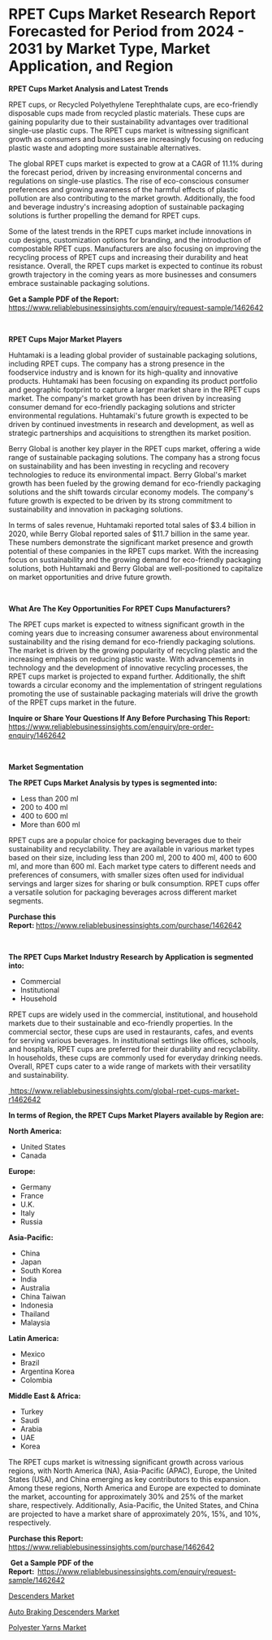 <p><h1>RPET Cups Market Research Report Forecasted for Period from 2024 -  2031 by Market Type, Market Application, and Region</h1></p><p><strong>RPET Cups Market Analysis and Latest Trends</strong></p>
<p><p>RPET cups, or Recycled Polyethylene Terephthalate cups, are eco-friendly disposable cups made from recycled plastic materials. These cups are gaining popularity due to their sustainability advantages over traditional single-use plastic cups. The RPET cups market is witnessing significant growth as consumers and businesses are increasingly focusing on reducing plastic waste and adopting more sustainable alternatives.</p><p>The global RPET cups market is expected to grow at a CAGR of 11.1% during the forecast period, driven by increasing environmental concerns and regulations on single-use plastics. The rise of eco-conscious consumer preferences and growing awareness of the harmful effects of plastic pollution are also contributing to the market growth. Additionally, the food and beverage industry's increasing adoption of sustainable packaging solutions is further propelling the demand for RPET cups.</p><p>Some of the latest trends in the RPET cups market include innovations in cup designs, customization options for branding, and the introduction of compostable RPET cups. Manufacturers are also focusing on improving the recycling process of RPET cups and increasing their durability and heat resistance. Overall, the RPET cups market is expected to continue its robust growth trajectory in the coming years as more businesses and consumers embrace sustainable packaging solutions.</p></p>
<p><strong>Get a Sample PDF of the Report:&nbsp;</strong> <a href="https://www.reliablebusinessinsights.com/enquiry/request-sample/1462642">https://www.reliablebusinessinsights.com/enquiry/request-sample/1462642</a></p>
<p>&nbsp;</p>
<p><strong>RPET Cups Major Market Players</strong></p>
<p><p>Huhtamaki is a leading global provider of sustainable packaging solutions, including RPET cups. The company has a strong presence in the foodservice industry and is known for its high-quality and innovative products. Huhtamaki has been focusing on expanding its product portfolio and geographic footprint to capture a larger market share in the RPET cups market. The company's market growth has been driven by increasing consumer demand for eco-friendly packaging solutions and stricter environmental regulations. Huhtamaki's future growth is expected to be driven by continued investments in research and development, as well as strategic partnerships and acquisitions to strengthen its market position.</p><p>Berry Global is another key player in the RPET cups market, offering a wide range of sustainable packaging solutions. The company has a strong focus on sustainability and has been investing in recycling and recovery technologies to reduce its environmental impact. Berry Global's market growth has been fueled by the growing demand for eco-friendly packaging solutions and the shift towards circular economy models. The company's future growth is expected to be driven by its strong commitment to sustainability and innovation in packaging solutions.</p><p>In terms of sales revenue, Huhtamaki reported total sales of $3.4 billion in 2020, while Berry Global reported sales of $11.7 billion in the same year. These numbers demonstrate the significant market presence and growth potential of these companies in the RPET cups market. With the increasing focus on sustainability and the growing demand for eco-friendly packaging solutions, both Huhtamaki and Berry Global are well-positioned to capitalize on market opportunities and drive future growth.</p></p>
<p>&nbsp;</p>
<p><strong>What Are The Key Opportunities For RPET Cups Manufacturers?</strong></p>
<p><p>The RPET cups market is expected to witness significant growth in the coming years due to increasing consumer awareness about environmental sustainability and the rising demand for eco-friendly packaging solutions. The market is driven by the growing popularity of recycling plastic and the increasing emphasis on reducing plastic waste. With advancements in technology and the development of innovative recycling processes, the RPET cups market is projected to expand further. Additionally, the shift towards a circular economy and the implementation of stringent regulations promoting the use of sustainable packaging materials will drive the growth of the RPET cups market in the future.</p></p>
<p><strong>Inquire or Share Your Questions If Any Before Purchasing This Report:</strong> <a href="https://www.reliablebusinessinsights.com/enquiry/pre-order-enquiry/1462642">https://www.reliablebusinessinsights.com/enquiry/pre-order-enquiry/1462642</a></p>
<p>&nbsp;</p>
<p><strong>Market Segmentation</strong></p>
<p><strong>The RPET Cups Market Analysis by types is segmented into:</strong></p>
<p><ul><li>Less than 200 ml</li><li>200 to 400 ml</li><li>400 to 600 ml</li><li>More than 600 ml</li></ul></p>
<p><p>RPET cups are a popular choice for packaging beverages due to their sustainability and recyclability. They are available in various market types based on their size, including less than 200 ml, 200 to 400 ml, 400 to 600 ml, and more than 600 ml. Each market type caters to different needs and preferences of consumers, with smaller sizes often used for individual servings and larger sizes for sharing or bulk consumption. RPET cups offer a versatile solution for packaging beverages across different market segments.</p></p>
<p><strong>Purchase this Report:&nbsp;</strong><a href="https://www.reliablebusinessinsights.com/purchase/1462642">https://www.reliablebusinessinsights.com/purchase/1462642</a></p>
<p>&nbsp;</p>
<p><strong>The RPET Cups Market Industry Research by Application is segmented into:</strong></p>
<p><ul><li>Commercial</li><li>Institutional</li><li>Household</li></ul></p>
<p><p>RPET cups are widely used in the commercial, institutional, and household markets due to their sustainable and eco-friendly properties. In the commercial sector, these cups are used in restaurants, cafes, and events for serving various beverages. In institutional settings like offices, schools, and hospitals, RPET cups are preferred for their durability and recyclability. In households, these cups are commonly used for everyday drinking needs. Overall, RPET cups cater to a wide range of markets with their versatility and sustainability.</p></p>
<p><a href="https://www.reliablebusinessinsights.com/global-rpet-cups-market-r1462642">&nbsp;https://www.reliablebusinessinsights.com/global-rpet-cups-market-r1462642</a></p>
<p><strong>In terms of Region, the RPET Cups Market Players available by Region are:</strong></p>
<p>
    <p> <strong> North America: </strong>
        <ul>
            <li>United States</li>
            <li>Canada</li>
        </ul>
        </p> 
    <p> <strong> Europe: </strong>
        <ul>
            <li>Germany</li>
            <li>France</li>
            <li>U.K.</li>
            <li>Italy</li>
            <li>Russia</li>
        </ul>
        </p> 
    <p> <strong> Asia-Pacific: </strong>
        <ul>
            <li>China</li>
            <li>Japan</li>
            <li>South Korea</li>
            <li>India</li>
            <li>Australia</li>
            <li>China Taiwan</li>
            <li>Indonesia</li>
            <li>Thailand</li>
            <li>Malaysia</li>
        </ul>
        </p> 
    <p> <strong> Latin America: </strong>
        <ul>
            <li>Mexico</li>
            <li>Brazil</li>
            <li>Argentina Korea</li>
            <li>Colombia</li>
        </ul>
        </p> 
    <p> <strong> Middle East & Africa: </strong>
        <ul>
            <li>Turkey</li>
            <li>Saudi</li>
            <li>Arabia</li>
            <li>UAE</li>
            <li>Korea</li>
        </ul>
    </p>
    </p>
<p><p>The RPET cups market is witnessing significant growth across various regions, with North America (NA), Asia-Pacific (APAC), Europe, the United States (USA), and China emerging as key contributors to this expansion. Among these regions, North America and Europe are expected to dominate the market, accounting for approximately 30% and 25% of the market share, respectively. Additionally, Asia-Pacific, the United States, and China are projected to have a market share of approximately 20%, 15%, and 10%, respectively.</p></p>
<p><strong>Purchase this Report: </strong><a href="https://www.reliablebusinessinsights.com/purchase/1462642">https://www.reliablebusinessinsights.com/purchase/1462642</a></p>
<p>&nbsp;<strong>Get a Sample PDF of the Report:&nbsp;&nbsp;</strong><a href="https://www.reliablebusinessinsights.com/enquiry/request-sample/1462642">https://www.reliablebusinessinsights.com/enquiry/request-sample/1462642</a></p>
<p><strong></strong></p>
<p><p><a href="https://github.com/staberhelen84/Market-Research-Report-List-1/blob/main/descenders-market.md">Descenders Market</a></p><p><a href="https://github.com/trameciabutler45/Market-Research-Report-List-1/blob/main/auto-braking-descenders-market.md">Auto Braking Descenders Market</a></p><p><a href="https://github.com/avakerr6577/Market-Research-Report-List-1/blob/main/polyester-yarns-market.md">Polyester Yarns Market</a></p></p>